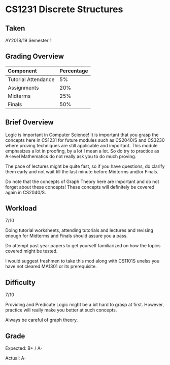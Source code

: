 # CS1231 Discrete Structures

## Taken 

AY2018/19 Semester 1 

## Grading Overview 

| Component | Percentage | 
| :---- | :------ | 
| Tutorial Attendance   | 5%  | 
| Assignments   | 20%  | 
| Midterms   | 25%  | 
| Finals   | 50%  | 

## Brief Overview

Logic is important in Computer Science! It is important that you grasp the concepts here in CS1231 for future modules such as CS2040/S and CS3230 where proving techniques are still applicable and important. This module emphasizes a lot in proofing, by a lot I mean a lot. So do try to practice as A-level Mathematics do not really ask you to do much proving.

The pace of lectures might be quite fast, so if you have questions, do clarify them early and not wait till the last minute before Midterms and/or Finals.

Do note that the concepts of Graph Theory here are important and do not forget about these concepts! These concepts will definitely be covered again in CS2040/S.

## Workload 

7/10

Doing tutorial worksheets, attending tutorials and lectures and revising enough for Midterms and Finals should assure you a pass.

Do attempt past year papers to get yourself familiarized on how the topics covered might be tested.

I would suggest freshmen to take this mod along with CS1101S unelss you have not cleared MA1301 or its prerequisite.

## Difficulty 

7/10

Providing and Predicate Logic might be a bit hard to grasp at first. However, practice will really make you better at such concepts.

Always be careful of graph theory.

## Grade 

Expected: B+ / A-

Actual: A-
